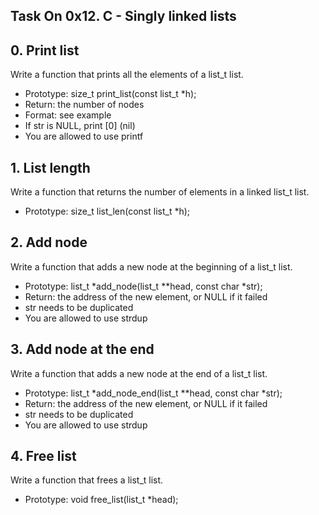 ## Task On 0x12. C - Singly linked lists

## 0. Print list

Write a function that prints all the elements of a list_t list.

+ Prototype: size_t print_list(const list_t \*h);
+ Return: the number of nodes
+ Format: see example
+ If str is NULL, print [0] (nil)
+ You are allowed to use printf

## 1. List length

Write a function that returns the number of elements in a linked list_t list.

+ Prototype: size_t list_len(const list_t \*h);

## 2. Add node

Write a function that adds a new node at the beginning of a list_t list.

+ Prototype: list_t \*add_node(list_t \*\*head, const char \*str);
+ Return: the address of the new element, or NULL if it failed
+ str needs to be duplicated
+ You are allowed to use strdup

## 3. Add node at the end

Write a function that adds a new node at the end of a list_t list.

+ Prototype: list_t \*add_node_end(list_t \*\*head, const char \*str);
+ Return: the address of the new element, or NULL if it failed
+ str needs to be duplicated
+ You are allowed to use strdup

## 4. Free list

Write a function that frees a list_t list.

+ Prototype: void free_list(list_t \*head);

